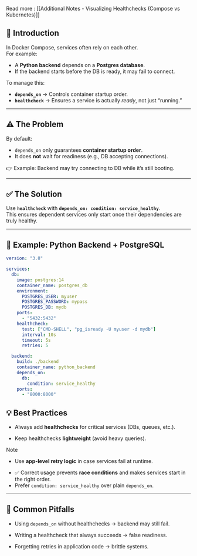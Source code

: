 
Read more : [[Additional Notes - Visualizing Healthchecks (Compose vs Kubernetes)]]
## 📌 Introduction
In Docker Compose, services often rely on each other.  
For example:  
- A **Python backend** depends on a **Postgres database**.  
- If the backend starts before the DB is ready, it may fail to connect.  

To manage this:  
- **`depends_on`** → Controls container startup order.  
- **`healthcheck`** → Ensures a service is actually *ready*, not just “running.”

---

## ⚠️ The Problem
By default:  
- `depends_on` only guarantees **container startup order**.  
- It does **not** wait for readiness (e.g., DB accepting connections).  

👉 Example: Backend may try connecting to DB while it’s still booting.

---

## ✅ The Solution
Use **`healthcheck`** with **`depends_on: condition: service_healthy`**.  
This ensures dependent services only start once their dependencies are truly healthy.

---

## 📝 Example: Python Backend + PostgreSQL


```yaml
version: "3.8"

services:
  db:
    image: postgres:14
    container_name: postgres_db
    environment:
      POSTGRES_USER: myuser
      POSTGRES_PASSWORD: mypass
      POSTGRES_DB: mydb
    ports:
      - "5432:5432"
    healthcheck:
      test: ["CMD-SHELL", "pg_isready -U myuser -d mydb"]
      interval: 10s
      timeout: 5s
      retries: 5

  backend:
    build: ./backend
    container_name: python_backend
    depends_on:
      db:
        condition: service_healthy
    ports:
      - "8000:8000"
```

## 💡 Best Practices

- Always add **healthchecks** for critical services (DBs, queues, etc.).
    
- Keep healthchecks **lightweight** (avoid heavy queries).
    

> [!NOTE]
> - Use **app-level retry logic** in case services fail at runtime.

    
- ✅ Correct usage prevents **race conditions** and makes services start in the right order.
- Prefer `condition: service_healthy` over plain `depends_on`.

---

## 🚫 Common Pitfalls

- Using `depends_on` without healthchecks → backend may still fail.
    
- Writing a healthcheck that always succeeds → false readiness.
    
- Forgetting retries in application code → brittle systems.